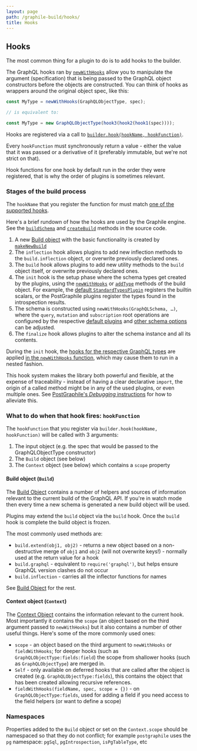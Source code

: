 ```yaml
---
layout: page
path: /graphile-build/hooks/
title: Hooks
---
```


## Hooks

The most common thing for a plugin to do is to add hooks to the builder.

The GraphQL hooks ran by [`newWithHooks`](/graphile-build/build-object/#newwithhookstype-spec-scope)
allow you to manipulate the argument (specification) that is being passed
to the GraphQL object constructors before the objects are constructed. You can
think of hooks as wrappers around the original object spec, like this:

```js
const MyType = newWithHooks(GraphQLObjectType, spec);

// is equivalent to:

const MyType = new GraphQLObjectType(hook3(hook2(hook1(spec))));
```

Hooks are registered via a call to [`builder.hook(hookName, hookFunction)`](/graphile-build/schema-builder/#hookhookname-hookfunction).

Every `hookFunction` must synchronously return a value - either the value that it was passed
or a derivative of it (preferably immutable, but we're not strict on that).

Hook functions for one hook by default run in the order they were registered, that is why the order of plugins is sometimes relevant.

### Stages of the build process

The `hookName` that you register the function for must match [one of the supported hooks](/graphile-build/all-hooks/).

Here's a brief rundown of how the hooks are used by the Graphile engine.
See the [`buildSchema`](https://github.com/graphile/graphile-engine/blob/v4.4.4/packages/graphile-build/src/SchemaBuilder.js#L474-L499)
and [`createBuild`](https://github.com/graphile/graphile-engine/blob/v4.4.4/packages/graphile-build/src/SchemaBuilder.js#L450-L472) methods in the source code.

1.  A new [Build object](/graphile-build/build-object/) with the basic functionality is created
    by [`makeNewBuild`](https://github.com/graphile/graphile-engine/blob/v4.4.4/packages/graphile-build/src/makeNewBuild.js#L230)
2.  The `inflection` hook allows plugins to add new inflection methods to the `build.inflection` object, or overwrite previously declared ones.
3.  The `build` hook allows plugins to add new utility methods to the `build` object itself, or overwrite previously declared ones.
4.  The `init` hook is the setup phase where the schema types get created by the plugins,
    using the [`newWithHooks`](/graphile-build/build-object/#newwithhookstype-spec-scope)
    or [`addType`](/graphile-build/build-object/#addtypetype-graphqlnamedtype) methods of the build object.
    For example, the [default `StandardTypesPlugin`](/graphile-build/default-plugins/#standardtypesplugin) registers the builtin scalars,
    or the PostGraphile plugins register the types found in the introspection results.
5.  The schema is constructed using `newWithHooks(GraphQLSchema, …)`, where the `query`, `mutation` and `subscription` root operations
    are configured by the respective [default plugins](/graphile-build/default-plugins)
    and [other schema options](https://github.com/graphql/graphql-js/blob/v14.5.6/src/type/schema.js#L318-L324) can be adjusted.
6.  The `finalize` hook allows plugins to alter the schema instance and all its contents.

During the `init` hook, the [hooks for the respective GraphQL types](/graphile-build/all-hooks/) are applied [in the
`newWithHooks` function](https://github.com/graphile/graphile-engine/blob/v4.4.4/packages/graphile-build/src/makeNewBuild.js#L329),
which may cause them to run in a nested fashion.

This hook system makes the library both powerful and flexible, at the expense of traceability - instead of having a clear declarative `import`,
the origin of a called method might be in any of the used plugins, or even multiple ones.
See [PostGraphile's *Debugging* instructions](http://localhost:8000/postgraphile/debugging/#debug-envvars) for how to alleviate this.

### What to do when that hook fires: `hookFunction`

The `hookFunction` that you register via `builder.hook(hookName, hookFunction)` will be called with 3 arguments:

1.  The input object (e.g. the spec that would be passed to the GraphQLObjectType constructor)
2.  The `Build` object (see below)
3.  The `Context` object (see below) which contains a `scope` property

#### Build object (`Build`)

The [Build Object](/graphile-build/build-object/) contains a
number of helpers and sources of information relevant to the current build of
the GraphQL API. If you're in watch mode then every time a new schema is
generated a new build object will be used.

Plugins may extend the `build` object via the `build` hook. Once the `build`
hook is complete the build object is frozen.

The most commonly used methods are:

- `build.extend(obj1, obj2)` - returns a new object based on a non-destructive
  merge of `obj1` and `obj2` (will not overwrite keys!) - normally used at the
  return value for a hook
- `build.graphql` - equivalent to `require('graphql')`, but helps ensure
  GraphQL version clashes do not occur
- `build.inflection` - carries all the inflector functions for names

See [Build Object](/graphile-build/build-object/) for the rest.

#### Context object (`Context`)

The [Context Object](/graphile-build/context-object/) contains
the information relevant to the current hook. Most importantly it contains the
`scope` (an object based on the third argument passed to `newWithHooks`) but it
also contains a number of other useful things. Here's some of the more commonly
used ones:

- `scope` - an object based on the third argument to `newWithHooks` or
  `fieldWithHooks`; for deeper hooks (such as `GraphQLObjectType:fields:field`)
  the scope from shallower hooks (such as `GraphQLObjectType`) are merged in.
- `Self` - only available on deferred hooks that are called after the object is created
  (e.g. `GraphQLObjectType:fields`), this contains the object that has been
  created allowing recursive references.
- `fieldWithHooks(fieldName, spec, scope = {})` - on `GraphQLObjectType:fields`, used for adding a field if
  you need access to the field helpers (or want to define a scope)

### Namespaces

Properties added to the `Build` object or set on the `Context.scope` should be
namespaced so that they do not conflict; for example `postgraphile` uses
the `pg` namespace: `pgSql`, `pgIntrospection`, `isPgTableType`, etc

<!-- TODO: expand -->

